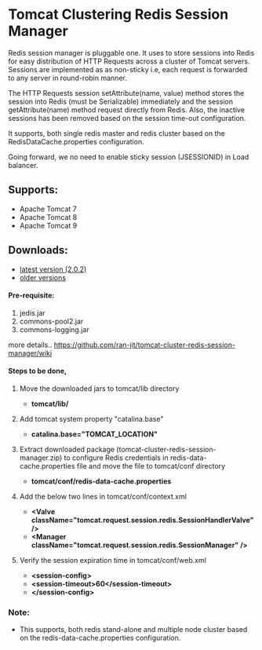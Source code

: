 # Tomcat Clustering Redis Session Manager

Redis session manager is pluggable one. It uses to store sessions into Redis for easy distribution of HTTP Requests across a cluster of Tomcat servers. Sessions are implemented as as non-sticky i.e, each request is forwarded to any server in round-robin manner.

The HTTP Requests session setAttribute(name, value) method stores the session into Redis (must be Serializable) immediately and the session getAttribute(name) method request directly from Redis. Also, the inactive sessions has been removed based on the session time-out configuration.

It supports, both single redis master and redis cluster based on the RedisDataCache.properties configuration.

Going forward, we no need to enable sticky session (JSESSIONID) in Load balancer.

## Supports:
   * Apache Tomcat 7
   * Apache Tomcat 8
   * Apache Tomcat 9

## Downloads:
   * [latest version (2.0.2)](https://github.com/ran-jit/tomcat-cluster-redis-session-manager/releases/tag/2.0.2)
   * [older versions](https://github.com/ran-jit/tomcat-cluster-redis-session-manager/wiki)

#### Pre-requisite:
1. jedis.jar
2. commons-pool2.jar
3. commons-logging.jar

more details.. https://github.com/ran-jit/tomcat-cluster-redis-session-manager/wiki
    

#### Steps to be done,
1. Move the downloaded jars to tomcat/lib directory
	* **tomcat/lib/**
	
2. Add tomcat system property "catalina.base"
	* **catalina.base="TOMCAT_LOCATION"**

3. Extract downloaded package (tomcat-cluster-redis-session-manager.zip) to configure Redis credentials in redis-data-cache.properties file and move the file to tomcat/conf directory
	* **tomcat/conf/redis-data-cache.properties**

4. Add the below two lines in tomcat/conf/context.xml
	* **&#60;Valve className="tomcat.request.session.redis.SessionHandlerValve" &#47;&#62;**
	* **&#60;Manager className="tomcat.request.session.redis.SessionManager" &#47;&#62;**

5. Verify the session expiration time in tomcat/conf/web.xml
	* **&#60;session-config&#62;**
	* 	**&#60;session-timeout&#62;60&#60;&#47;session-timeout&#62;**
	* **&#60;&#47;session-config&#62;**

### Note:
  * This supports, both redis stand-alone and multiple node cluster based on the redis-data-cache.properties configuration.
